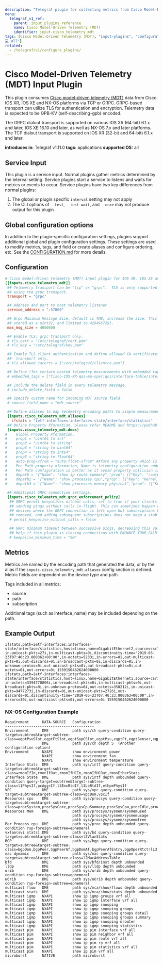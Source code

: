 ```yaml
---
description: "Telegraf plugin for collecting metrics from Cisco Model-Driven Telemetry (MDT)"
menu:
  telegraf_v1_ref:
    parent: input_plugins_reference
    name: Cisco Model-Driven Telemetry (MDT)
    identifier: input-cisco_telemetry_mdt
tags: [Cisco Model-Driven Telemetry (MDT), "input-plugins", "configuration", "applications
💻 all"]
related:
  - /telegraf/v1/configure_plugins/
---
```


# Cisco Model-Driven Telemetry (MDT) Input Plugin

This plugin consumes [Cisco model-driven telemetry (MDT)](https://www.cisco.com/c/en/us/products/collateral/switches/catalyst-9300-series-switches/model-driven-telemetry-wp.html) data from
Cisco IOS XR, IOS XE and NX-OS platforms via TCP or GRPC. GRPC-based transport
can utilize TLS for authentication and encryption. Telemetry data is expected to
be GPB-KV (self-describing-gpb) encoded.

The GRPC dialout transport is supported on various IOS XR (64-bit) 6.1.x and
later, IOS XE 16.10 and later, as well as NX-OS 7.x and later platforms. The
TCP dialout transport is supported on IOS XR (32-bit and 64-bit) 6.1.x and
later.

**introduces in:** Telegraf v1.11.0
**tags:** applications
**supported OS:** all

[cisco_mdt]: https://www.cisco.com/c/en/us/products/collateral/switches/catalyst-9300-series-switches/model-driven-telemetry-wp.html

## Service Input <!-- @/docs/includes/service_input.md -->

This plugin is a service input. Normal plugins gather metrics determined by the
interval setting. Service plugins start a service to listens and waits for
metrics or events to occur. Service plugins have two key differences from
normal plugins:

1. The global or plugin specific `interval` setting may not apply
2. The CLI options of `--test`, `--test-wait`, and `--once` may not produce
   output for this plugin

## Global configuration options <!-- @/docs/includes/plugin_config.md -->

In addition to the plugin-specific configuration settings, plugins support
additional global and plugin configuration settings. These settings are used to
modify metrics, tags, and field or create aliases and configure ordering, etc.
See the [CONFIGURATION.md](/telegraf/v1/configuration/#plugins) for more details.

[CONFIGURATION.md]: ../../../docs/CONFIGURATION.md#plugins

## Configuration

```toml @sample.conf
# Cisco model-driven telemetry (MDT) input plugin for IOS XR, IOS XE and NX-OS platforms
[[inputs.cisco_telemetry_mdt]]
 ## Telemetry transport can be "tcp" or "grpc".  TLS is only supported when
 ## using the grpc transport.
 transport = "grpc"

 ## Address and port to host telemetry listener
 service_address = ":57000"

 ## Grpc Maximum Message Size, default is 4MB, increase the size. This is
 ## stored as a uint32, and limited to 4294967295.
 max_msg_size = 4000000

 ## Enable TLS; grpc transport only.
 # tls_cert = "/etc/telegraf/cert.pem"
 # tls_key = "/etc/telegraf/key.pem"

 ## Enable TLS client authentication and define allowed CA certificates; grpc
 ##  transport only.
 # tls_allowed_cacerts = ["/etc/telegraf/clientca.pem"]

 ## Define (for certain nested telemetry measurements with embedded tags) which fields are tags
 # embedded_tags = ["Cisco-IOS-XR-qos-ma-oper:qos/interface-table/interface/input/service-policy-names/service-policy-instance/statistics/class-stats/class-name"]

 ## Include the delete field in every telemetry message.
 # include_delete_field = false

 ## Specify custom name for incoming MDT source field.
 # source_field_name = "mdt_source"

 ## Define aliases to map telemetry encoding paths to simple measurement names
 [inputs.cisco_telemetry_mdt.aliases]
   ifstats = "ietf-interfaces:interfaces-state/interface/statistics"
 ## Define Property Xformation, please refer README and https://pubhub.devnetcloud.com/media/dme-docs-9-3-3/docs/appendix/ for Model details.
 [inputs.cisco_telemetry_mdt.dmes]
#    Global Property Xformation.
#    prop1 = "uint64 to int"
#    prop2 = "uint64 to string"
#    prop3 = "string to uint64"
#    prop4 = "string to int64"
#    prop5 = "string to float64"
#    auto-prop-xfrom = "auto-float-xfrom" #Xform any property which is string, and has float number to type float64
#    Per Path property xformation, Name is telemetry configuration under sensor-group, path configuration "WORD         Distinguished Name"
#    Per Path configuration is better as it avoid property collision issue of types.
#    dnpath = '{"Name": "show ip route summary","prop": [{"Key": "routes","Value": "string"}, {"Key": "best-paths","Value": "string"}]}'
#    dnpath2 = '{"Name": "show processes cpu","prop": [{"Key": "kernel_percent","Value": "float"}, {"Key": "idle_percent","Value": "float"}, {"Key": "process","Value": "string"}, {"Key": "user_percent","Value": "float"}, {"Key": "onesec","Value": "float"}]}'
#    dnpath3 = '{"Name": "show processes memory physical","prop": [{"Key": "processname","Value": "string"}]}'

 ## Additional GRPC connection settings.
 [inputs.cisco_telemetry_mdt.grpc_enforcement_policy]
  ## GRPC permit keepalives without calls, set to true if your clients are
  ## sending pings without calls in-flight. This can sometimes happen on IOS-XE
  ## devices where the GRPC connection is left open but subscriptions have been
  ## removed, and adding subsequent subscriptions does not keep a stable session.
  # permit_keepalive_without_calls = false

  ## GRPC minimum timeout between successive pings, decreasing this value may
  ## help if this plugin is closing connections with ENHANCE_YOUR_CALM (too_many_pings).
  # keepalive_minimum_time = "5m"
```

## Metrics

Metrics are named by the encoding path that generated the data, or by the alias
if the `inputs.cisco_telemetry_mdt.aliases` config section is defined.
Metric fields are dependent on the device type and path.

Tags included in all metrics:

- source
- path
- subscription

Additional tags (such as interface_name) may be included depending on the path.

## Example Output

```text
ifstats,path=ietf-interfaces:interfaces-state/interface/statistics,host=linux,name=GigabitEthernet2,source=csr1kv,subscription=101 in-unicast-pkts=27i,in-multicast-pkts=0i,discontinuity-time="2019-05-23T07:40:23.000362+00:00",in-octets=5233i,in-errors=0i,out-multicast-pkts=0i,out-discards=0i,in-broadcast-pkts=0i,in-discards=0i,in-unknown-protos=0i,out-unicast-pkts=0i,out-broadcast-pkts=0i,out-octets=0i,out-errors=0i 1559150462624000000
ifstats,path=ietf-interfaces:interfaces-state/interface/statistics,host=linux,name=GigabitEthernet1,source=csr1kv,subscription=101 in-octets=3394770806i,in-broadcast-pkts=0i,in-multicast-pkts=0i,out-broadcast-pkts=0i,in-unknown-protos=0i,out-octets=350212i,in-unicast-pkts=9477273i,in-discards=0i,out-unicast-pkts=2726i,out-discards=0i,discontinuity-time="2019-05-23T07:40:23.000363+00:00",in-errors=30i,out-multicast-pkts=0i,out-errors=0i 1559150462624000000
```

### NX-OS Configuration Example

```text
Requirement      DATA-SOURCE   Configuration
-----------------------------------------
Environment      DME           path sys/ch query-condition query-target=subtree&target-subtree-class=eqptPsuSlot,eqptFtSlot,eqptSupCSlot,eqptPsu,eqptFt,eqptSensor,eqptLCSlot
                 DME           path sys/ch depth 5  (Another configuration option)
Environment      NXAPI         show environment power
                 NXAPI         show environment fan
                 NXAPI         show environment temperature
Interface Stats  DME           path sys/intf query-condition query-target=subtree&target-subtree-class=rmonIfIn,rmonIfOut,rmonIfHCIn,rmonIfHCOut,rmonEtherStats
Interface State  DME           path sys/intf depth unbounded query-condition query-target=subtree&target-subtree-class=l1PhysIf,pcAggrIf,l3EncRtdIf,l3LbRtdIf,ethpmPhysIf
VPC              DME           path sys/vpc query-condition query-target=subtree&target-subtree-class=vpcDom,vpcIf
Resources cpu    DME           path sys/procsys query-condition query-target=subtree&target-subtree-class=procSystem,procSysCore,procSysCpuSummary,procSysCpu,procIdle,procIrq,procKernel,procNice,procSoftirq,procTotal,procUser,procWait,procSysCpuHistory,procSysLoad
Resources Mem    DME           path sys/procsys/sysmem/sysmemused
                               path sys/procsys/sysmem/sysmemusage
                               path sys/procsys/sysmem/sysmemfree
Per Process cpu  DME           path sys/proc depth unbounded query-condition rsp-foreign-subtree=ephemeral
vxlan(svi stats) DME           path sys/bd query-condition query-target=subtree&target-subtree-class=l2VlanStats
BGP              DME           path sys/bgp query-condition query-target=subtree&target-subtree-class=bgpDom,bgpPeer,bgpPeerAf,bgpDomAf,bgpPeerAfEntry,bgpOperRtctrlL3,bgpOperRttP,bgpOperRttEntry,bgpOperAfCtrl
mac dynamic      DME           path sys/mac query-condition query-target=subtree&target-subtree-class=l2MacAddressTable
bfd              DME           path sys/bfd/inst depth unbounded
lldp             DME           path sys/lldp depth unbounded
urib             DME           path sys/urib depth unbounded query-condition rsp-foreign-subtree=ephemeral
u6rib            DME           path sys/u6rib depth unbounded query-condition rsp-foreign-subtree=ephemeral
multicast flow   DME           path sys/mca/show/flows depth unbounded
multicast stats  DME           path sys/mca/show/stats depth unbounded
multicast igmp   NXAPI         show ip igmp groups vrf all
multicast igmp   NXAPI         show ip igmp interface vrf all
multicast igmp   NXAPI         show ip igmp snooping
multicast igmp   NXAPI         show ip igmp snooping groups
multicast igmp   NXAPI         show ip igmp snooping groups detail
multicast igmp   NXAPI         show ip igmp snooping groups summary
multicast igmp   NXAPI         show ip igmp snooping mrouter
multicast igmp   NXAPI         show ip igmp snooping statistics
multicast pim    NXAPI         show ip pim interface vrf all
multicast pim    NXAPI         show ip pim neighbor vrf all
multicast pim    NXAPI         show ip pim route vrf all
multicast pim    NXAPI         show ip pim rp vrf all
multicast pim    NXAPI         show ip pim statistics vrf all
multicast pim    NXAPI         show ip pim vrf all
microburst       NATIVE        path microburst
```

